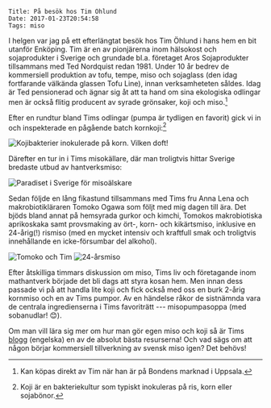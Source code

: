     Title: På besök hos Tim Öhlund
    Date: 2017-01-23T20:54:58
    Tags: miso

I helgen var jag på ett efterlängtat besök hos Tim Öhlund i hans hem en bit utanför Enköping. Tim är en av pionjärerna inom hälsokost och sojaprodukter i Sverige och grundade bl.a. företaget Aros Sojaprodukter tillsammans med Ted Nordquist redan 1981. Under 10 år bedrev de kommersiell produktion av tofu, tempe, miso och sojaglass (den idag fortfarande välkända glassen Tofu Line), innan verksamheteten såldes. Idag är Ted pensionerad och ägnar sig åt att ta hand om sina ekologiska odlingar men är också flitig producent av syrade grönsaker, koji och miso.[^marknad]

Efter en rundtur bland Tims odlingar (pumpa är tydligen en favorit) gick vi in och inspekterade en pågående batch kornkoji:[^koji]

![Kojibakterier inokulerade på korn. Vilken doft!](</img/Hos Tim/kornkoji.jpg>)

Därefter en tur in i Tims misokällare, där man troligtvis hittar Sverige bredaste utbud av hantverksmiso:

![Paradiset i Sverige för misoälskare](</img/Hos Tim/Tims miso.jpg>)

Sedan följde en lång fikastund tillsammans med Tims fru Anna Lena och makrobiotikläraren Tomoko Ogawa som följt med mig dagen till ära. Det bjöds bland annat på hemsyrada gurkor och kimchi, Tomokos makrobiotiska aprikoskaka samt provsmaking av ört-, korn- och kikärtsmiso, inklusive en 24-årig(!) rismiso (med en mycket intensiv och kraftfull smak och troligtvis innehållande en icke-försumbar del alkohol).

![Tomoko och Tim](</img/Hos Tim/Tomoko och Tim.jpg>)
![24-årsmiso](</img/Hos Tim/24-årig miso.jpg>)

Efter åtskilliga timmars diskussion om miso, Tims liv och företagande inom mathantverk började det bli dags att styra kosan hem. Men innan dess passade vi på att handla lite koji och fick också med oss en burk 2-årig kornmiso och en av Tims pumpor. Av en händelse råkor de sistnämnda vara de centrala ingredienserna i Tims favoriträtt --- misopumpasoppa (med sobanudlar! 😊).

Om man vill lära sig mer om hur man gör egen miso och koji så är Tims [blogg](https://timogarden.wordpress.com/) (engelska) en av de absolut bästa resurserna! Och vad sägs om att någon börjar kommersiell tillverkning av svensk miso igen? Det behövs!

[^koji]: Koji är en bakteriekultur som typiskt inokuleras på ris, korn eller sojabönor.
[^marknad]: Kan köpas direkt av Tim när han är på Bondens marknad i Uppsala.
